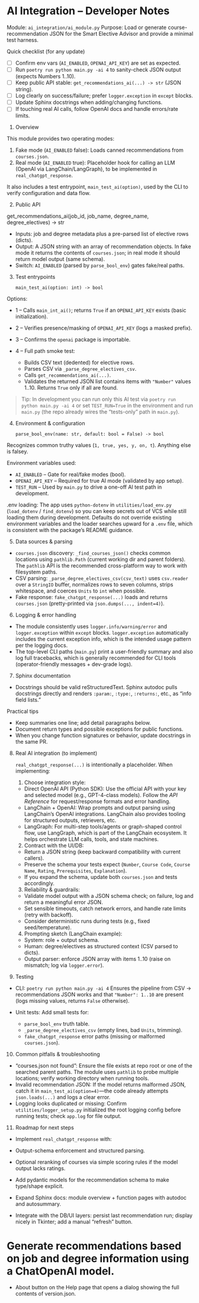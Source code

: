 # AI Integration – Developer Notes

Module: `ai_integration/ai_module.py`
Purpose: Load or generate course-recommendation JSON for the Smart Elective Advisor and provide a minimal test harness.

Quick checklist (for any update)

- [ ] Confirm env vars (`AI_ENABLED`, `OPENAI_API_KEY`) are set as expected.
- [ ] Run `poetry run python main.py -ai 4` to sanity-check JSON output (expects Numbers 1..10).
- [ ] Keep public API stable: `get_recommendations_ai(...) -> str` (JSON string).
- [ ] Log clearly on success/failure; prefer `logger.exception` in `except` blocks.
- [ ] Update Sphinx docstrings when adding/changing functions.
- [ ] If touching real AI calls, follow OpenAI docs and handle errors/rate limits.

1. Overview

This module provides two operating modes:

1. Fake mode (`AI_ENABLED` false): Loads canned recommendations from `courses.json`.
2. Real mode (`AI_ENABLED` true): Placeholder hook for calling an LLM (OpenAI via LangChain/LangGraph), to be implemented in `real_chatgpt_response`.

It also includes a test entrypoint, `main_test_ai(option)`, used by the CLI to verify configuration and data flow.

2. Public API

get_recommendations_ai(job_id, job_name, degree_name, degree_electives) -> str

- Inputs: job and degree metadata plus a pre-parsed list of elective rows (dicts).
- Output: A JSON string with an array of recommendation objects. In fake mode it returns the contents of `courses.json`; in real mode it should return model output (same schema).
- Switch: `AI_ENABLED` (parsed by `parse_bool_env`) gates fake/real paths.

3. Test entrypoints

   `main_test_ai(option: int) -> bool`

Options:

- 1 – Calls `main_int_ai()`; returns `True` if an `OPENAI_API_KEY` exists (basic initialization).
- 2 – Verifies presence/masking of `OPENAI_API_KEY` (logs a masked prefix).
- 3 – Confirms the `openai` package is importable.
- 4 – Full path smoke test:

  - Builds CSV text (dedented) for elective rows.
  - Parses CSV via `_parse_degree_electives_csv`.
  - Calls `get_recommendations_ai(...)`.
  - Validates the returned JSON list contains items with `"Number"` values 1..10. Returns `True` only if all are found.

> Tip: In development you can run only this AI test via `poetry run python main.py -ai 4` or set `TEST_RUN=True` in the environment and run `main.py` (the repo already wires the “tests-only” path in `main.py`).

4. Environment & configuration

   `parse_bool_env(name: str, default: bool = False) -> bool`

Recognizes common truthy values (`1, true, yes, y, on, t`). Anything else is falsey.

Environment variables used:

- `AI_ENABLED` – Gate for real/fake modes (bool).
- `OPENAI_API_KEY` – Required for true AI mode (validated by app setup).
- `TEST_RUN` – Used by `main.py` to drive a one-off AI test path in development.

.env loading: The app uses `python-dotenv` in `utilities/load_env.py` (`load_dotenv` / `find_dotenv`) so you can keep secrets out of VCS while still loading them during development. Defaults do not override existing environment variables and the loader searches upward for a `.env` file, which is consistent with the package’s README guidance.

5. Data sources & parsing

- `courses.json` discovery: `_find_courses_json()` checks common locations using `pathlib.Path` (current working dir and parent folders). The `pathlib` API is the recommended cross-platform way to work with filesystem paths.
- CSV parsing: `_parse_degree_electives_csv(csv_text)` uses `csv.reader` over a `StringIO` buffer, normalizes rows to seven columns, strips whitespace, and coerces `Units` to `int` when possible.
- Fake response: `fake_chatgpt_response(...)` loads and returns `courses.json` (pretty-printed via `json.dumps(..., indent=4)`).

6. Logging & error handling

- The module consistently uses `logger.info/warning/error` and `logger.exception` within `except` blocks. `logger.exception` automatically includes the current exception info, which is the intended usage pattern per the logging docs.
- The top-level CLI paths (`main.py`) print a user-friendly summary and also log full tracebacks, which is generally recommended for CLI tools (operator-friendly messages + dev-grade logs).

7. Sphinx documentation

- Docstrings should be valid reStructuredText. Sphinx autodoc pulls docstrings directly and renders `:param:`, `:type:`, `:returns:`, etc., as “info field lists.”

Practical tips

- Keep summaries one line; add detail paragraphs below.
- Document return types and possible exceptions for public functions.
- When you change function signatures or behavior, update docstrings in the same PR.

8. Real AI integration (to implement)

   `real_chatgpt_response(...)` is intentionally a placeholder. When implementing:

   1. Choose integration style:

   - Direct OpenAI API (Python SDK): Use the official API with your key and selected model (e.g., GPT-4-class models). Follow the _API Reference_ for request/response formats and error handling.
   - LangChain + OpenAI: Wrap prompts and output parsing using LangChain’s OpenAI integrations. LangChain also provides tooling for structured outputs, retrievers, etc.
   - LangGraph: For multi-step tools/agents or graph-shaped control flow, use LangGraph, which is part of the LangChain ecosystem. It helps orchestrate LLM calls, tools, and state machines.

   2. Contract with the UI/DB:

   - Return a JSON string (keep backward compatibility with current callers).
   - Preserve the schema your tests expect (`Number`, `Course Code`, `Course Name`, `Rating`, `Prerequisites`, `Explanation`).
   - If you expand the schema, update both `courses.json` and tests accordingly.

   3. Reliability & guardrails:

   - Validate model output with a JSON schema check; on failure, log and return a meaningful error JSON.
   - Set sensible timeouts, catch network errors, and handle rate limits (retry with backoff).
   - Consider deterministic runs during tests (e.g., fixed seed/temperature).

   4. Prompting sketch (LangChain example):

   - System: role + output schema.
   - Human: degree/electives as structured context (CSV parsed to dicts).
   - Output parser: enforce JSON array with items 1..10 (raise on mismatch; log via `logger.error`).

9. Testing

- CLI: `poetry run python main.py -ai 4`
  Ensures the pipeline from CSV → recommendations JSON works and that `"Number": 1..10` are present (logs missing values, returns `False` otherwise).
- Unit tests: Add small tests for:

  - `parse_bool_env` truth table.
  - `_parse_degree_electives_csv` (empty lines, bad `Units`, trimming).
  - `fake_chatgpt_response` error paths (missing or malformed `courses.json`).

10. Common pitfalls & troubleshooting

- “courses.json not found”: Ensure the file exists at repo root or one of the searched parent paths. The module uses `pathlib` to probe multiple locations; verify working directory when running tools.
- Invalid recommendation JSON: If the model returns malformed JSON, catch it in `main_test_ai(option=4)`—the code already attempts `json.loads(...)` and logs a clear error.
- Logging looks duplicated or missing: Confirm `utilities/logger_setup.py` initialized the root logging config before running tests; check `app.log` for file output.

11. Roadmap for next steps

- Implement `real_chatgpt_response` with:

- Output-schema enforcement and structured parsing.
- Optional reranking of courses via simple scoring rules if the model output lacks ratings.
- Add pydantic models for the recommendation schema to make type/shape explicit.
- Expand Sphinx docs: module overview + function pages with autodoc and autosummary.
- Integrate with the DB/UI layers: persist last recommendation run; display nicely in Tkinter; add a manual “refresh” button.

# Generate recommendations based on job and degree information using a ChatOpenAI model.

- About button on the Help page that opens a dialog showing the full contents of version.json.
